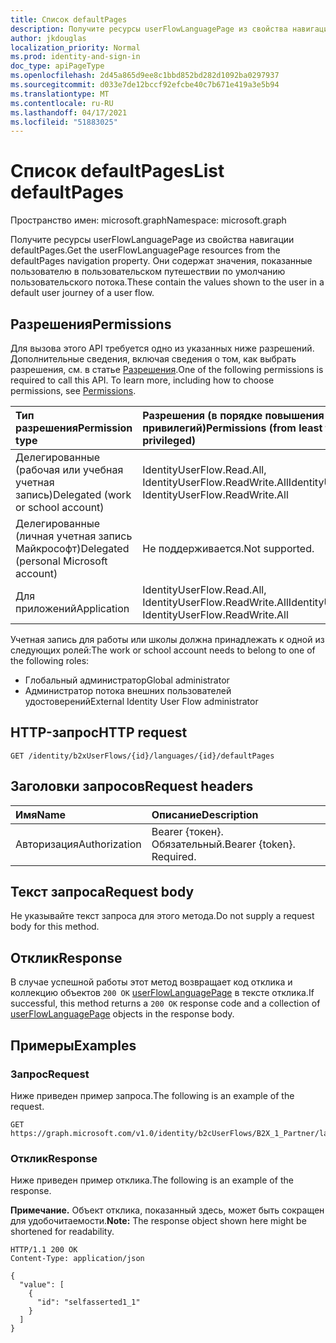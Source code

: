 ```yaml
---
title: Список defaultPages
description: Получите ресурсы userFlowLanguagePage из свойства навигации defaultPages.
author: jkdouglas
localization_priority: Normal
ms.prod: identity-and-sign-in
doc_type: apiPageType
ms.openlocfilehash: 2d45a865d9ee8c1bbd852bd282d1092ba0297937
ms.sourcegitcommit: d033e7de12bccf92efcbe40c7b671e419a3e5b94
ms.translationtype: MT
ms.contentlocale: ru-RU
ms.lasthandoff: 04/17/2021
ms.locfileid: "51883025"
---
```

# <a name="list-defaultpages"></a><span data-ttu-id="fd2b0-103">Список defaultPages</span><span class="sxs-lookup"><span data-stu-id="fd2b0-103">List defaultPages</span></span>

<span data-ttu-id="fd2b0-104">Пространство имен: microsoft.graph</span><span class="sxs-lookup"><span data-stu-id="fd2b0-104">Namespace: microsoft.graph</span></span>

<span data-ttu-id="fd2b0-105">Получите ресурсы userFlowLanguagePage из свойства навигации defaultPages.</span><span class="sxs-lookup"><span data-stu-id="fd2b0-105">Get the userFlowLanguagePage resources from the defaultPages navigation property.</span></span> <span data-ttu-id="fd2b0-106">Они содержат значения, показанные пользователю в пользовательском путешествии по умолчанию пользовательского потока.</span><span class="sxs-lookup"><span data-stu-id="fd2b0-106">These contain the values shown to the user in a default user journey of a user flow.</span></span>

## <a name="permissions"></a><span data-ttu-id="fd2b0-107">Разрешения</span><span class="sxs-lookup"><span data-stu-id="fd2b0-107">Permissions</span></span>

<span data-ttu-id="fd2b0-p102">Для вызова этого API требуется одно из указанных ниже разрешений. Дополнительные сведения, включая сведения о том, как выбрать разрешения, см. в статье [Разрешения](/graph/permissions-reference).</span><span class="sxs-lookup"><span data-stu-id="fd2b0-p102">One of the following permissions is required to call this API. To learn more, including how to choose permissions, see [Permissions](/graph/permissions-reference).</span></span>

|<span data-ttu-id="fd2b0-110">Тип разрешения</span><span class="sxs-lookup"><span data-stu-id="fd2b0-110">Permission type</span></span>      | <span data-ttu-id="fd2b0-111">Разрешения (в порядке повышения привилегий)</span><span class="sxs-lookup"><span data-stu-id="fd2b0-111">Permissions (from least to most privileged)</span></span>              |
|:--------------------|:---------------------------------------------------------|
|<span data-ttu-id="fd2b0-112">Делегированные (рабочая или учебная учетная запись)</span><span class="sxs-lookup"><span data-stu-id="fd2b0-112">Delegated (work or school account)</span></span>|<span data-ttu-id="fd2b0-113">IdentityUserFlow.Read.All, IdentityUserFlow.ReadWrite.All</span><span class="sxs-lookup"><span data-stu-id="fd2b0-113">IdentityUserFlow.Read.All, IdentityUserFlow.ReadWrite.All</span></span>|
|<span data-ttu-id="fd2b0-114">Делегированные (личная учетная запись Майкрософт)</span><span class="sxs-lookup"><span data-stu-id="fd2b0-114">Delegated (personal Microsoft account)</span></span>| <span data-ttu-id="fd2b0-115">Не поддерживается.</span><span class="sxs-lookup"><span data-stu-id="fd2b0-115">Not supported.</span></span>|
|<span data-ttu-id="fd2b0-116">Для приложений</span><span class="sxs-lookup"><span data-stu-id="fd2b0-116">Application</span></span>|<span data-ttu-id="fd2b0-117">IdentityUserFlow.Read.All, IdentityUserFlow.ReadWrite.All</span><span class="sxs-lookup"><span data-stu-id="fd2b0-117">IdentityUserFlow.Read.All, IdentityUserFlow.ReadWrite.All</span></span>|

<span data-ttu-id="fd2b0-118">Учетная запись для работы или школы должна принадлежать к одной из следующих ролей:</span><span class="sxs-lookup"><span data-stu-id="fd2b0-118">The work or school account needs to belong to one of the following roles:</span></span>

* <span data-ttu-id="fd2b0-119">Глобальный администратор</span><span class="sxs-lookup"><span data-stu-id="fd2b0-119">Global administrator</span></span>
* <span data-ttu-id="fd2b0-120">Администратор потока внешних пользователей удостоверений</span><span class="sxs-lookup"><span data-stu-id="fd2b0-120">External Identity User Flow administrator</span></span>

## <a name="http-request"></a><span data-ttu-id="fd2b0-121">HTTP-запрос</span><span class="sxs-lookup"><span data-stu-id="fd2b0-121">HTTP request</span></span>

<!-- {
  "blockType": "ignored"
}
-->

``` http
GET /identity/b2xUserFlows/{id}/languages/{id}/defaultPages
```

## <a name="request-headers"></a><span data-ttu-id="fd2b0-122">Заголовки запросов</span><span class="sxs-lookup"><span data-stu-id="fd2b0-122">Request headers</span></span>

|<span data-ttu-id="fd2b0-123">Имя</span><span class="sxs-lookup"><span data-stu-id="fd2b0-123">Name</span></span>|<span data-ttu-id="fd2b0-124">Описание</span><span class="sxs-lookup"><span data-stu-id="fd2b0-124">Description</span></span>|
|:---|:---|
|<span data-ttu-id="fd2b0-125">Авторизация</span><span class="sxs-lookup"><span data-stu-id="fd2b0-125">Authorization</span></span>|<span data-ttu-id="fd2b0-p103">Bearer {токен}. Обязательный.</span><span class="sxs-lookup"><span data-stu-id="fd2b0-p103">Bearer {token}. Required.</span></span>|

## <a name="request-body"></a><span data-ttu-id="fd2b0-128">Текст запроса</span><span class="sxs-lookup"><span data-stu-id="fd2b0-128">Request body</span></span>

<span data-ttu-id="fd2b0-129">Не указывайте текст запроса для этого метода.</span><span class="sxs-lookup"><span data-stu-id="fd2b0-129">Do not supply a request body for this method.</span></span>

## <a name="response"></a><span data-ttu-id="fd2b0-130">Отклик</span><span class="sxs-lookup"><span data-stu-id="fd2b0-130">Response</span></span>

<span data-ttu-id="fd2b0-131">В случае успешной работы этот метод возвращает код отклика и коллекцию объектов `200 OK` [userFlowLanguagePage](../resources/userflowlanguagepage.md) в тексте отклика.</span><span class="sxs-lookup"><span data-stu-id="fd2b0-131">If successful, this method returns a `200 OK` response code and a collection of [userFlowLanguagePage](../resources/userflowlanguagepage.md) objects in the response body.</span></span>

## <a name="examples"></a><span data-ttu-id="fd2b0-132">Примеры</span><span class="sxs-lookup"><span data-stu-id="fd2b0-132">Examples</span></span>

### <a name="request"></a><span data-ttu-id="fd2b0-133">Запрос</span><span class="sxs-lookup"><span data-stu-id="fd2b0-133">Request</span></span>

<span data-ttu-id="fd2b0-134">Ниже приведен пример запроса.</span><span class="sxs-lookup"><span data-stu-id="fd2b0-134">The following is an example of the request.</span></span>

<!-- {
  "blockType": "request",
  "name": "get_userflowlanguagepage_1"
}
-->

``` http
GET https://graph.microsoft.com/v1.0/identity/b2cUserFlows/B2X_1_Partner/languages/en/defaultPages
```

### <a name="response"></a><span data-ttu-id="fd2b0-135">Отклик</span><span class="sxs-lookup"><span data-stu-id="fd2b0-135">Response</span></span>

<span data-ttu-id="fd2b0-136">Ниже приведен пример отклика.</span><span class="sxs-lookup"><span data-stu-id="fd2b0-136">The following is an example of the response.</span></span>

<span data-ttu-id="fd2b0-137">**Примечание.** Объект отклика, показанный здесь, может быть сокращен для удобочитаемости.</span><span class="sxs-lookup"><span data-stu-id="fd2b0-137">**Note:** The response object shown here might be shortened for readability.</span></span>
<!-- {
  "blockType": "response",
  "truncated": true,
  "@odata.type": "Collection(microsoft.graph.userFlowLanguagePage)"
}
-->

``` http
HTTP/1.1 200 OK
Content-Type: application/json

{
  "value": [
    {
      "id": "selfasserted1_1"
    }
  ]
}
```
